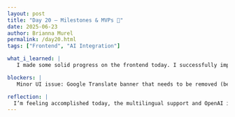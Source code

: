 ```yaml
---
layout: post
title: "Day 20 – Milestones & MVPs 🏅"
date: 2025-06-23
author: Brianna Murel
permalink: /day20.html
tags: ["Frontend", "AI Integration"]

what_i_learned: |
   I made some solid progress on the frontend today. I successfully implemented multilingual translations for the site, Spanish, Brazilian Portuguese, and French, so it's feeling way more accessible and in tune with the diasporic communities we’re trying to reach. I also integrated OpenAI’s API to generate country summaries, which feels like a major win! Earlier, I ran into a problem where the site was defaulting to fallback summaries instead of the AI-generated ones, but I got it fixed after some troubleshooting. There's still a weird Google Translate banner I’m trying to remove, but overall, the UI is shaping up nicely.

blockers: |
   Minor UI issue: Google Translate banner that needs to be removed (because it's ugly)

reflection: |
  I’m feeling accomplished today, the multilingual support and OpenAI integration really made the site feel like it’s leveling up. Being able to generate country summaries and tailoring them to our audience makes a huge difference in how informative and dynamic the experience can be. I’m starting to think more about how we can let AI pull from our curated documents to provide even deeper, context-aware content. The interactive map may need a rework to meet our standards, but I’m trying not to get too caught up in that just yet. Right now, I’m focused on tightening up our MVPs so we’re ready to present something tangible by the end of the week.
---
```

